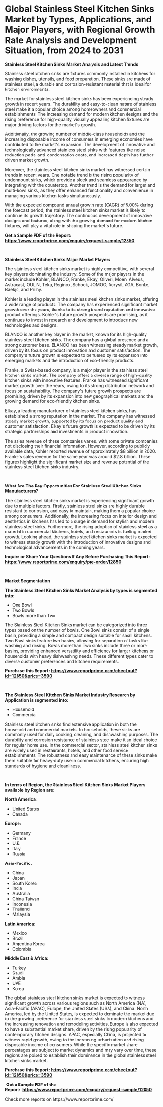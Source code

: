 <p><h1>Global Stainless Steel Kitchen Sinks Market by Types, Applications, and Major Players, with Regional Growth Rate Analysis and Development Situation, from 2024 to 2031</h1></p><p><strong>Stainless Steel Kitchen Sinks Market Analysis and Latest Trends</strong></p>
<p><p>Stainless steel kitchen sinks are fixtures commonly installed in kitchens for washing dishes, utensils, and food preparation. These sinks are made of stainless steel, a durable and corrosion-resistant material that is ideal for kitchen environments.</p><p>The market for stainless steel kitchen sinks has been experiencing steady growth in recent years. The durability and easy-to-clean nature of stainless steel make it a popular choice among homeowners and commercial establishments. The increasing demand for modern kitchen designs and the rising preference for high-quality, visually appealing kitchen fixtures are major driving factors for the market's growth.</p><p>Additionally, the growing number of middle-class households and the increasing disposable income of consumers in emerging economies have contributed to the market's expansion. The development of innovative and technologically advanced stainless steel sinks with features like noise reduction pads, anti-condensation coats, and increased depth has further driven market growth.</p><p>Moreover, the stainless steel kitchen sinks market has witnessed certain trends in recent years. One notable trend is the rising popularity of undermount sinks, which provide a sleek and seamless appearance by integrating with the countertop. Another trend is the demand for larger and multi-bowl sinks, as they offer enhanced functionality and convenience in managing various kitchen tasks simultaneously.</p><p>With the expected compound annual growth rate (CAGR) of 5.00% during the forecast period, the stainless steel kitchen sinks market is likely to continue its growth trajectory. The continuous development of innovative designs and features, along with the growing demand for modern kitchen fixtures, will play a vital role in shaping the market's future.</p></p>
<p><strong>Get a Sample PDF of the Report:&nbsp; <a href="https://www.reportprime.com/enquiry/request-sample/12850">https://www.reportprime.com/enquiry/request-sample/12850</a></strong></p>
<p>&nbsp;</p>
<p><strong>Stainless Steel Kitchen Sinks Major Market Players</strong></p>
<p><p>The stainless steel kitchen sinks market is highly competitive, with several key players dominating the industry. Some of the major players in the market include Kohler, BLANCO, Franke, Elkay, Oliveri, Moen, Alveus, Astracast, OULIN, Teka, Reginox, Schock, JOMOO, Acrysil, AGA, Bonke, Baekjo, and Primy.</p><p>Kohler is a leading player in the stainless steel kitchen sinks market, offering a wide range of products. The company has experienced significant market growth over the years, thanks to its strong brand reputation and innovative product offerings. Kohler's future growth prospects are promising, as it continues to invest in research and development to introduce new technologies and designs.</p><p>BLANCO is another key player in the market, known for its high-quality stainless steel kitchen sinks. The company has a global presence and a strong customer base. BLANCO has been witnessing steady market growth, driven by its focus on product innovation and customer satisfaction. The company's future growth is expected to be fueled by its expansion into emerging markets and the introduction of eco-friendly products.</p><p>Franke, a Swiss-based company, is a major player in the stainless steel kitchen sinks market. The company offers a diverse range of high-quality kitchen sinks with innovative features. Franke has witnessed significant market growth over the years, owing to its strong distribution network and focus on sustainability. The company's future growth prospects are promising, driven by its expansion into new geographical markets and the growing demand for eco-friendly kitchen sinks.</p><p>Elkay, a leading manufacturer of stainless steel kitchen sinks, has established a strong reputation in the market. The company has witnessed steady market growth, supported by its focus on product quality and customer satisfaction. Elkay's future growth is expected to be driven by its strategic partnerships and investments in product innovation.</p><p>The sales revenue of these companies varies, with some private companies not disclosing their financial information. However, according to publicly available data, Kohler reported revenue of approximately $8 billion in 2020. Franke's sales revenue for the same year was around $2.8 billion. These figures highlight the significant market size and revenue potential of the stainless steel kitchen sinks industry.</p></p>
<p>&nbsp;</p>
<p><strong>What Are The Key Opportunities For Stainless Steel Kitchen Sinks Manufacturers?</strong></p>
<p><p>The stainless steel kitchen sinks market is experiencing significant growth due to multiple factors. Firstly, stainless steel sinks are highly durable, resistant to corrosion, and easy to maintain, making them a popular choice among consumers. Additionally, the increasing focus on interior design and aesthetics in kitchens has led to a surge in demand for stylish and modern stainless steel sinks. Furthermore, the rising adoption of stainless steel as a material in commercial kitchens, hotels, and restaurants is fueling market growth. Looking ahead, the stainless steel kitchen sinks market is expected to witness steady growth with the introduction of innovative designs and technological advancements in the coming years.</p></p>
<p><strong>Inquire or Share Your Questions If Any Before Purchasing This Report: <a href="https://www.reportprime.com/enquiry/pre-order/12850">https://www.reportprime.com/enquiry/pre-order/12850</a></strong></p>
<p>&nbsp;</p>
<p><strong>Market Segmentation</strong></p>
<p><strong>The Stainless Steel Kitchen Sinks Market Analysis by types is segmented into:</strong></p>
<p><ul><li>One Bowl</li><li>Two Bowls</li><li>Bowls more than Two</li></ul></p>
<p><p>The Stainless Steel Kitchen Sinks market can be categorized into three types based on the number of bowls. One Bowl sinks consist of a single basin, providing a simple and compact design suitable for small kitchens. Two Bowl sinks feature two basins, allowing for separation of tasks like washing and rinsing. Bowls more than Two sinks include three or more basins, providing enhanced versatility and efficiency for larger kitchens or households with heavy dishwashing needs. These different types cater to diverse customer preferences and kitchen requirements.</p></p>
<p><strong>Purchase this Report:&nbsp;<a href="https://www.reportprime.com/checkout?id=12850&price=3590">https://www.reportprime.com/checkout?id=12850&price=3590</a></strong></p>
<p>&nbsp;</p>
<p><strong>The Stainless Steel Kitchen Sinks Market Industry Research by Application is segmented into:</strong></p>
<p><ul><li>Household</li><li>Commercial</li></ul></p>
<p><p>Stainless steel kitchen sinks find extensive application in both the household and commercial markets. In households, these sinks are commonly used for daily cooking, cleaning, and dishwashing purposes. The durability and corrosion resistance of stainless steel make it an ideal choice for regular home use. In the commercial sector, stainless steel kitchen sinks are widely used in restaurants, hotels, and other food service establishments. The robustness and easy maintenance of these sinks make them suitable for heavy-duty use in commercial kitchens, ensuring high standards of hygiene and cleanliness.</p></p>
<p>&nbsp;</p>
<p><strong>In terms of Region, the Stainless Steel Kitchen Sinks Market Players available by Region are:</strong></p>
<p>
    <p> <strong> North America: </strong>
        <ul>
            <li>United States</li>
            <li>Canada</li>
        </ul>
        </p> 
    <p> <strong> Europe: </strong>
        <ul>
            <li>Germany</li>
            <li>France</li>
            <li>U.K.</li>
            <li>Italy</li>
            <li>Russia</li>
        </ul>
        </p> 
    <p> <strong> Asia-Pacific: </strong>
        <ul>
            <li>China</li>
            <li>Japan</li>
            <li>South Korea</li>
            <li>India</li>
            <li>Australia</li>
            <li>China Taiwan</li>
            <li>Indonesia</li>
            <li>Thailand</li>
            <li>Malaysia</li>
        </ul>
        </p> 
    <p> <strong> Latin America: </strong>
        <ul>
            <li>Mexico</li>
            <li>Brazil</li>
            <li>Argentina Korea</li>
            <li>Colombia</li>
        </ul>
        </p> 
    <p> <strong> Middle East & Africa: </strong>
        <ul>
            <li>Turkey</li>
            <li>Saudi</li>
            <li>Arabia</li>
            <li>UAE</li>
            <li>Korea</li>
        </ul>
    </p>
    </p>
<p><p>The global stainless steel kitchen sinks market is expected to witness significant growth across various regions such as North America (NA), Asia-Pacific (APAC), Europe, the United States (USA), and China. North America, led by the United States, is expected to dominate the market due to the growing preference for stainless steel sinks in modern kitchens and the increasing renovation and remodeling activities. Europe is also expected to have a substantial market share, driven by the rising popularity of contemporary kitchen designs. APAC, especially China, is projected to witness rapid growth, owing to the increasing urbanization and rising disposable income of consumers. While the specific market share percentages are subject to market dynamics and may vary over time, these regions are poised to establish their dominance in the global stainless steel kitchen sinks market.</p></p>
<p><strong>Purchase this Report: <a href="https://www.reportprime.com/checkout?id=12850&price=3590">https://www.reportprime.com/checkout?id=12850&price=3590</a></strong></p>
<p>&nbsp;<strong>Get a Sample PDF of the Report:&nbsp;&nbsp;<a href="https://www.reportprime.com/enquiry/request-sample/12850">https://www.reportprime.com/enquiry/request-sample/12850</a></strong></p>
<p><strong></strong></p>
<p>Check more reports on https://www.reportprime.com/</p>